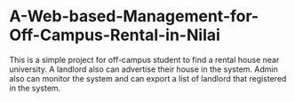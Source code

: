 # A-Web-based-Management-for-Off-Campus-Rental-in-Nilai
This is a simple project for off-campus student to find a rental house near university. A landlord also can advertise their house in the system. Admin also can monitor the system and can export a list of landlord that registered in the system. 
